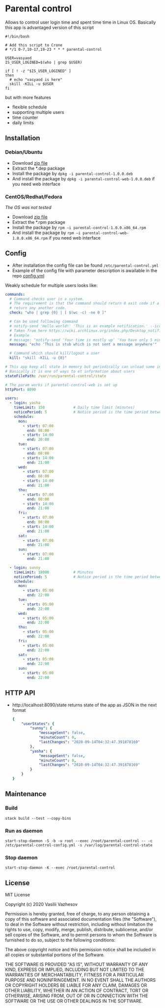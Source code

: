 # Parental control

Allows to control user login time and spent time time in Linux OS. Basically this app is advantaged version of this script

```
#!/bin/bash

# Add this script to Crone
# */1 0-7,10-17,19-23 * * * parental-control

USER=vasyaod
IS_USER_LOGINED=$(who | grep $USER)

if [ ! -z "$IS_USER_LOGINED" ]
then
  # echo "vasyaod is here"
  skill -KILL -u $USER
fi
```

but with more features

  * flexible schedule 
  * supporting multiple users 
  * time counter
  * daily limits
  
## Installation 

### Debian/Ubuntu
    
  * Download [zip file](https://github.com/vasyaod/parental-control/suites/1188659828/artifacts/17468024)
  * Extract the *.dep package
  * Install the package by `dpkg -i parental-control-1.0.0.deb` 
  * And install the package by `dpkg -i parental-control-web-1.0.0.deb` if you need web interface  

### CentOS/Redhat/Fedora
  
_The OS was not tested_
    
  * Download [zip file](https://github.com/vasyaod/parental-control/suites/1188659828/artifacts/17468024)
  * Extract the *.rpm package
  * Install the package by `rpm –i parental-control-1.0.0.x86_64.rpm` 
  * And install the package by `rpm –i parental-control-web-1.0.0.x86_64.rpm` if you need web interface  

## Config

  * After installation the config file can be found `/etc/parental-control.yml` 
  * Example of the config file with parameter description is awailable in the repo [config.yml](./schedule-daemon/config.yml)

Weakly schedule for multiple users looks like:

```yaml
commands:
  # Command checks user in a system.
  # The requirement is that the command should return 0 exit code if a user is in a system otherwise
  # return any another code.
  check: "who | grep {0} | [ $(wc -c) -ne 0 ]"

  # Can be used following command
  # notify-send 'Hello world!' 'This is an example notification.' --icon=dialog-information
  # Taken from here https://wiki.archlinux.org/index.php/Desktop_notifications
  # Example
  # message: "notify-send 'Your time is mostly up' 'You have only 5 minutes before logout.' --icon=dialog-information"
  message: "echo 'This is stub which is not sent a message anywhere'"

  # Command which should kill/logout a user
  kill: "skill -KILL -u {0}"

# This app keep all state in memory but periodically can unload some information to file.
# Basically it is one of ways to et information about users
stateFilePath: /var/run/parental-control/state

# The param works if parental-control-web is set up 
httpPort: 8090

users:
  - login: yasha
    timeLimit: 150             # Daily time limit (minutes)
    noticePeriod: 5            # Notice period is the time period between the sending message and the killing of a user (minutes)
    schedule:
      mon:
        - start: 07:00
          end: 08:00
        - start: 14:00
          end: 20:00
      tue:
        - start: 07:00
          end: 08:00
        - start: 14:00
          end: 21:00
      wed:
        - start: 07:00
          end: 08:00
        - start: 14:00
          end: 21:00
      thu:
        - start: 07:00
          end: 08:00
        - start: 14:00
          end: 21:00
      fri:
        - start: 07:00
          end: 08:00
        - start: 14:00
          end: 21:00
      sat:
        - start: 07:00
          end: 21:00
      sun:
        - start: 07:00
          end: 21:00

  - login: sunny
    timeLimit: 18000           # Minutes
    noticePeriod: 5            # Notice period is the time period between the sending message and the killing of a user (minutes)
    schedule:
      mon:
        - start: 05:00
          end: 22:00
      tue:
        - start: 05:00
          end: 22:00
      wed:
        - start: 05:00
          end: 22:00
      thu:
        - start: 05:00
          end: 22:00
      fri:
        - start: 05:00
          end: 22:00
      sat:
        - start: 05:00
          end: 22:00
      sun:
        - start: 05:00
          end: 22:00
```

## HTTP API

  * http://localhost:8090/state returns state of the app as JSON in the next format
    
    ```yaml
    {
        "userStates": {
            "sunny": {
                "messageSent": false,
                "minuteCount": 0,
                "lastChanges": "2020-09-14T04:32:47.391878169"
            },
            "yasha": {
                "messageSent": false,
                "minuteCount": 0,
                "lastChanges": "2020-09-14T04:32:47.391878169"
            }
        }
    }
    ``` 

## Maintenance 

### Build

```
stack build --test --copy-bins
```

### Run as daemon

```
start-stop-daemon -S -b -u root --exec /root/parental-control -- -c /etc/parental-control-config.yml -s /var/log/parental-control-state
```

### Stop daemon

```
start-stop-daemon -K --exec /root/parental-control
```

## License

MIT License

Copyright (c) 2020 Vasilii Vazhesov

Permission is hereby granted, free of charge, to any person obtaining a copy
of this software and associated documentation files (the "Software"), to deal
in the Software without restriction, including without limitation the rights
to use, copy, modify, merge, publish, distribute, sublicense, and/or sell
copies of the Software, and to permit persons to whom the Software is
furnished to do so, subject to the following conditions:

The above copyright notice and this permission notice shall be included in all
copies or substantial portions of the Software.

THE SOFTWARE IS PROVIDED "AS IS", WITHOUT WARRANTY OF ANY KIND, EXPRESS OR
IMPLIED, INCLUDING BUT NOT LIMITED TO THE WARRANTIES OF MERCHANTABILITY,
FITNESS FOR A PARTICULAR PURPOSE AND NONINFRINGEMENT. IN NO EVENT SHALL THE
AUTHORS OR COPYRIGHT HOLDERS BE LIABLE FOR ANY CLAIM, DAMAGES OR OTHER
LIABILITY, WHETHER IN AN ACTION OF CONTRACT, TORT OR OTHERWISE, ARISING FROM,
OUT OF OR IN CONNECTION WITH THE SOFTWARE OR THE USE OR OTHER DEALINGS IN THE
SOFTWARE.
